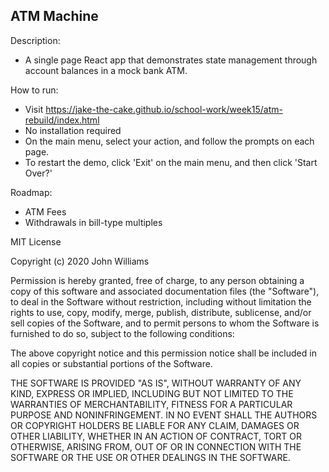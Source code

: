 ## ATM Machine

Description:
- A single page React app that demonstrates state management through account balances in a mock bank ATM.

How to run:
- Visit https://jake-the-cake.github.io/school-work/week15/atm-rebuild/index.html
- No installation required
- On the main menu, select your action, and follow the prompts on each page.
- To restart the demo, click 'Exit' on the main menu, and then click 'Start Over?'

Roadmap:
- ATM Fees
- Withdrawals in bill-type multiples

MIT License

Copyright (c) 2020 John Williams

Permission is hereby granted, free of charge, to any person obtaining a copy
of this software and associated documentation files (the "Software"), to deal
in the Software without restriction, including without limitation the rights
to use, copy, modify, merge, publish, distribute, sublicense, and/or sell
copies of the Software, and to permit persons to whom the Software is
furnished to do so, subject to the following conditions:

The above copyright notice and this permission notice shall be included in all
copies or substantial portions of the Software.

THE SOFTWARE IS PROVIDED "AS IS", WITHOUT WARRANTY OF ANY KIND, EXPRESS OR
IMPLIED, INCLUDING BUT NOT LIMITED TO THE WARRANTIES OF MERCHANTABILITY,
FITNESS FOR A PARTICULAR PURPOSE AND NONINFRINGEMENT. IN NO EVENT SHALL THE
AUTHORS OR COPYRIGHT HOLDERS BE LIABLE FOR ANY CLAIM, DAMAGES OR OTHER
LIABILITY, WHETHER IN AN ACTION OF CONTRACT, TORT OR OTHERWISE, ARISING FROM,
OUT OF OR IN CONNECTION WITH THE SOFTWARE OR THE USE OR OTHER DEALINGS IN THE
SOFTWARE.

